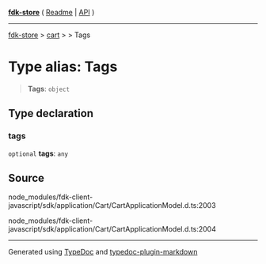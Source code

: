 [**fdk-store**](../../../README.md) ( [Readme](../../../README.md) \| [API](../../../API.md) )

---

[fdk-store](../../../API.md) > [cart](../../README.md) > [<internal>](../README.md) > Tags

# Type alias: Tags

> **Tags**: `object`

## Type declaration

### tags

`optional` **tags**: `any`

## Source

node_modules/fdk-client-javascript/sdk/application/Cart/CartApplicationModel.d.ts:2003

node_modules/fdk-client-javascript/sdk/application/Cart/CartApplicationModel.d.ts:2004

---

Generated using [TypeDoc](https://typedoc.org/) and [typedoc-plugin-markdown](https://www.npmjs.com/package/typedoc-plugin-markdown)
